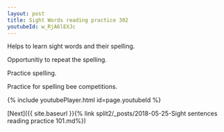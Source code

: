 ```yaml
---
layout: post
title: Sight Words reading practice 302
youtubeId: w_RjA6lEXJc
---
```

 
 
Helps to learn sight words and their spelling.

Opportunitiy to repeat the spelling. 

Practice spelling. 
 
Practice for spelling bee competitions. 
 
{% include youtubePlayer.html id=page.youtubeId %}
 
 

[Next]({{ site.baseurl }}{% link  split2/_posts/2018-05-25-Sight sentences reading practice 101.md%})
 
